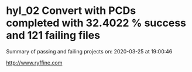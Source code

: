 # hyl_02 Convert with PCDs completed with 32.4022 % success and 121 failing files

Summary of passing and failing projects on: 2020-03-25 at 19:00:46

http://www.ryffine.com

